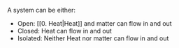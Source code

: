 A system can be either:
- Open: [[0. Heat|Heat]] and matter can flow in and out
- Closed: Heat can flow in and out
- Isolated: Neither Heat nor matter can flow in and out